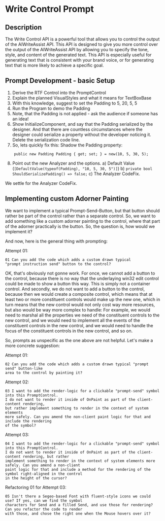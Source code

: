 ﻿# Write Control Prompt

## Description

The Write Control API is a powerful tool that allows you to control the output of the AIWriteAssist API. 
This API is designed to give you more control over the output of the AIWriteAssist API by allowing you to 
specify the tone, style, and content of the generated text. This API is especially useful for generating text 
that is consistent with your brand voice, or for generating text that is more likely to achieve a specific goal.

## Prompt Development - basic Setup

1. Derive the RTF Control into the PromptControl
2. Explain the planned VisualStyles and what it means for TextBoxBase
3. With this knowledge, suggest to set the Padding to 5, 20, 5, 5
4. Run the Program to demo the Padding
5. Note, that the Padding is not applied - ask the audience if someone has an idea!
6. Show InitializeComponent, and say that the Padding serialized by the designer. And that there are countless
   circumstances where the designer could serialize a property without the developer noticing it. Delete the 
   serialization code line.
7. So, lets quickly fix this: Shadow the Padding property:

```
    public new Padding Padding { get; set; } = new(10, 5, 30, 5);
```

8. Point out the new Analyzer and the options.
    a) Default Value (`[DefaultValue(typeof(Padding), "10, 5, 30, 5")]`)
    b) `private bool ShouldSerializePadding() => false;`
    c) The Analyzer CodeFix.

We settle for the Analyzer CodeFix.

## Implementing custom Adorner Painting

We want to implement a typical Prompt-Send-Button, but that button should rather be
part of the control rather than a separate control. So, we want to add something like
a custom adorner painting to the control, where that part of the adorner practically
is the button. So, the question is, how would we implement it?

And now, here is the general thing with prompting:

Attempt 01:
```
01 Can you add the code which adds a custom drawn typical 
"prompt instruction send" button to the control?
```

OK, that's obviously not gonne work. For once, we cannot add a button to the control, because
there is no way that the underlaying win32 edit control could be made to show a button this way.
This is simply not a container control. And secondly, we do not want to add a button to the control,
because then we would create a composite control, which means that at least two or more constituent
controls would make up the new one, which in turn means that the new control would not only cost way
more resources, but also would be way more complex to handle: For example, we would need to marshal
all the properties we need of the constituent controls to the new control, and we would need to
implement all the events of the constituent controls in the new control, and we would need to
handle the focus of the constituent controls in the new control, and so on.

So, prompts as unspecific as the one above are not helpful.
Let's make a more concrete suggestion:

Attempt 01:
```
02 Can you add the code which adds a custom drawn typical "prompt send" button-like
area to the control by painting it?
```

Attempt 02:
```
03 I want to add the render-logic for a clickable "prompt-send" symbol into this PromptControl. 
I do not want to render it inside of OnPaint as part of the client-content rendering, 
but rather implement something to render in the context of system elements 
more safely. Can you amend the non-client paint logic for that and include the rendering 
of the symbol?
```

Attempt 03:
```
04 I want to add the render-logic for a clickable "prompt-send" symbol into this PromptControl. 
I do not want to render it inside of OnPaint as part of the client-content rendering, but rather 
implement something to render in the context of system elements more safely. Can you amend a non-client 
paint logic for that and include a method for the rendering of the symbol right-aligned in the control 
in the height of the cursor?
```

Refactoring 01 for Attempt 03:
```
05 Isn't there a Segeo-based Font with fluent-style icons we could use? If yes, can we find the symbol 
characters for Send and a filled Send, and use those for rendering? Can you refactor the code to render 
with those, and chose the right one when the Mouse hovers over it?
```

